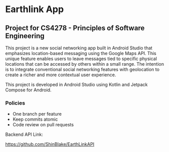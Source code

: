 # Earthlink App
## Project for CS4278 - Principles of Software Engineering

This project is a new social networking app built in Android Studio that emphasizes location-based messaging using the Google Maps API. This unique feature enables users to leave messages tied to specific physical locations that can be accessed by others within a small range. The intention is to integrate conventional social networking features with geolocation to create a richer and more contextual user experience.

This project is developed in Android Studio using Kotlin and Jetpack Compose for Android.

### Policies
- One branch per feature
- Keep commits atomic
- Code review on pull requests

Backend API Link:

https://github.com/ShinBlake/EarthLinkAPI

